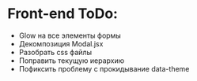 # Front-end ToDo:
- Glow на все элементы формы
- Декомпозиция Modal.jsx
- Разобрать css файлы
- Поправить текущую иерархию
- Пофиксить проблему с прокидывание data-theme

